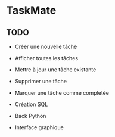 # TaskMate

## TODO

- Créer une nouvelle tâche
- Afficher toutes les tâches
- Mettre à jour une tâche existante
- Supprimer une tâche
- Marquer une tâche comme completée

- Création SQL

- Back Python

- Interface graphique